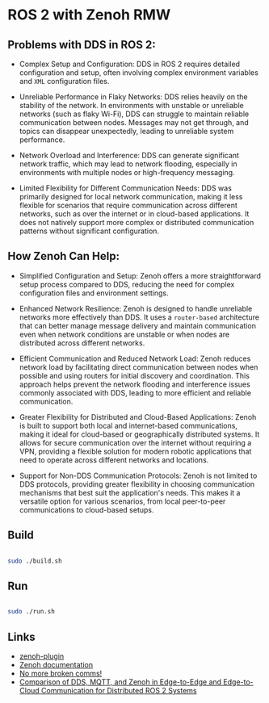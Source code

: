 # ROS 2 with Zenoh RMW


## Problems with DDS in ROS 2:
 - Complex Setup and Configuration: DDS in ROS 2 requires detailed configuration and setup, often involving complex environment variables and ```XML``` configuration files.
 
- Unreliable Performance in Flaky Networks: DDS relies heavily on the stability of the network. In environments with unstable or unreliable networks (such as flaky Wi-Fi), DDS can struggle to maintain reliable communication between nodes. Messages may not get through, and topics can disappear unexpectedly, leading to unreliable system performance.

- Network Overload and Interference: DDS can generate significant network traffic, which may lead to network flooding, especially in environments with multiple nodes or high-frequency messaging. 

- Limited Flexibility for Different Communication Needs: DDS was primarily designed for local network communication, making it less flexible for scenarios that require communication across different networks, such as over the internet or in cloud-based applications. It does not natively support more complex or distributed communication patterns without significant configuration.

## How Zenoh Can Help:

- Simplified Configuration and Setup: Zenoh offers a more straightforward setup process compared to DDS, reducing the need for complex configuration files and environment settings.

- Enhanced Network Resilience: Zenoh is designed to handle unreliable networks more effectively than DDS. It uses a ```router-based``` architecture that can better manage message delivery and maintain communication even when network conditions are unstable or when nodes are distributed across different networks.

- Efficient Communication and Reduced Network Load: Zenoh reduces network load by facilitating direct communication between nodes when possible and using routers for initial discovery and coordination. This approach helps prevent the network flooding and interference issues commonly associated with DDS, leading to more efficient and reliable communication.

 - Greater Flexibility for Distributed and Cloud-Based Applications: Zenoh is built to support both local and internet-based communications, making it ideal for cloud-based or geographically distributed systems. It allows for secure communication over the internet without requiring a VPN, providing a flexible solution for modern robotic applications that need to operate across different networks and locations.

 - Support for Non-DDS Communication Protocols: Zenoh is not limited to DDS protocols, providing greater flexibility in choosing communication mechanisms that best suit the application's needs. This makes it a versatile option for various scenarios, from local peer-to-peer communications to cloud-based setups.


## Build

```bash

sudo ./build.sh

```


## Run

```bash

sudo ./run.sh

```

## Links

- [zenoh-plugin](https://github.com/eclipse-zenoh/zenoh-plugin-ros2dds)
- [Zenoh documentation](https://zenoh.io/)
- [No more broken comms!](https://www.youtube.com/watch?v=fS0_rbQ6KKA&t=2s)
- [Comparison of DDS, MQTT, and Zenoh in Edge-to-Edge and Edge-to-Cloud Communication for Distributed ROS 2 Systems](https://arxiv.org/abs/2309.07496)
